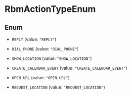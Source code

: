 

# RbmActionTypeEnum

## Enum


* `REPLY` (value: `"REPLY"`)

* `DIAL_PHONE` (value: `"DIAL_PHONE"`)

* `SHOW_LOCATION` (value: `"SHOW_LOCATION"`)

* `CREATE_CALENDAR_EVENT` (value: `"CREATE_CALENDAR_EVENT"`)

* `OPEN_URL` (value: `"OPEN_URL"`)

* `REQUEST_LOCATION` (value: `"REQUEST_LOCATION"`)



